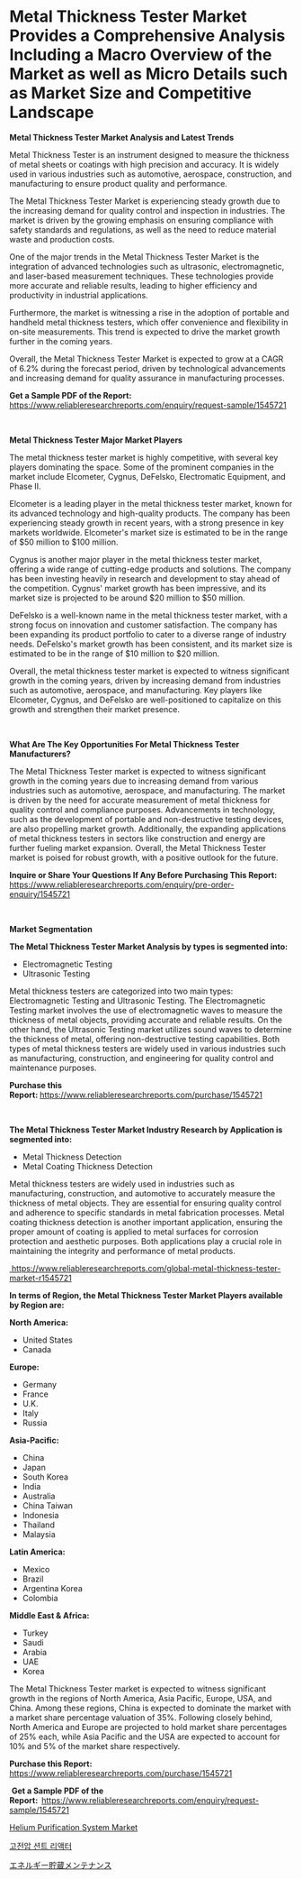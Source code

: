 <p><h1>Metal Thickness Tester Market Provides a Comprehensive Analysis Including a Macro Overview of the Market as well as Micro Details such as Market Size and Competitive Landscape</h1></p><p><strong>Metal Thickness Tester Market Analysis and Latest Trends</strong></p>
<p><p>Metal Thickness Tester is an instrument designed to measure the thickness of metal sheets or coatings with high precision and accuracy. It is widely used in various industries such as automotive, aerospace, construction, and manufacturing to ensure product quality and performance.</p><p>The Metal Thickness Tester Market is experiencing steady growth due to the increasing demand for quality control and inspection in industries. The market is driven by the growing emphasis on ensuring compliance with safety standards and regulations, as well as the need to reduce material waste and production costs.</p><p>One of the major trends in the Metal Thickness Tester Market is the integration of advanced technologies such as ultrasonic, electromagnetic, and laser-based measurement techniques. These technologies provide more accurate and reliable results, leading to higher efficiency and productivity in industrial applications.</p><p>Furthermore, the market is witnessing a rise in the adoption of portable and handheld metal thickness testers, which offer convenience and flexibility in on-site measurements. This trend is expected to drive the market growth further in the coming years.</p><p>Overall, the Metal Thickness Tester Market is expected to grow at a CAGR of 6.2% during the forecast period, driven by technological advancements and increasing demand for quality assurance in manufacturing processes.</p></p>
<p><strong>Get a Sample PDF of the Report:&nbsp;</strong> <a href="https://www.reliableresearchreports.com/enquiry/request-sample/1545721">https://www.reliableresearchreports.com/enquiry/request-sample/1545721</a></p>
<p>&nbsp;</p>
<p><strong>Metal Thickness Tester Major Market Players</strong></p>
<p><p>The metal thickness tester market is highly competitive, with several key players dominating the space. Some of the prominent companies in the market include Elcometer, Cygnus, DeFelsko, Electromatic Equipment, and Phase II.</p><p>Elcometer is a leading player in the metal thickness tester market, known for its advanced technology and high-quality products. The company has been experiencing steady growth in recent years, with a strong presence in key markets worldwide. Elcometer's market size is estimated to be in the range of $50 million to $100 million.</p><p>Cygnus is another major player in the metal thickness tester market, offering a wide range of cutting-edge products and solutions. The company has been investing heavily in research and development to stay ahead of the competition. Cygnus' market growth has been impressive, and its market size is projected to be around $20 million to $50 million.</p><p>DeFelsko is a well-known name in the metal thickness tester market, with a strong focus on innovation and customer satisfaction. The company has been expanding its product portfolio to cater to a diverse range of industry needs. DeFelsko's market growth has been consistent, and its market size is estimated to be in the range of $10 million to $20 million.</p><p>Overall, the metal thickness tester market is expected to witness significant growth in the coming years, driven by increasing demand from industries such as automotive, aerospace, and manufacturing. Key players like Elcometer, Cygnus, and DeFelsko are well-positioned to capitalize on this growth and strengthen their market presence.</p></p>
<p>&nbsp;</p>
<p><strong>What Are The Key Opportunities For Metal Thickness Tester Manufacturers?</strong></p>
<p><p>The Metal Thickness Tester market is expected to witness significant growth in the coming years due to increasing demand from various industries such as automotive, aerospace, and manufacturing. The market is driven by the need for accurate measurement of metal thickness for quality control and compliance purposes. Advancements in technology, such as the development of portable and non-destructive testing devices, are also propelling market growth. Additionally, the expanding applications of metal thickness testers in sectors like construction and energy are further fueling market expansion. Overall, the Metal Thickness Tester market is poised for robust growth, with a positive outlook for the future.</p></p>
<p><strong>Inquire or Share Your Questions If Any Before Purchasing This Report:</strong> <a href="https://www.reliableresearchreports.com/enquiry/pre-order-enquiry/1545721">https://www.reliableresearchreports.com/enquiry/pre-order-enquiry/1545721</a></p>
<p>&nbsp;</p>
<p><strong>Market Segmentation</strong></p>
<p><strong>The Metal Thickness Tester Market Analysis by types is segmented into:</strong></p>
<p><ul><li>Electromagnetic Testing</li><li>Ultrasonic Testing</li></ul></p>
<p><p>Metal thickness testers are categorized into two main types: Electromagnetic Testing and Ultrasonic Testing. The Electromagnetic Testing market involves the use of electromagnetic waves to measure the thickness of metal objects, providing accurate and reliable results. On the other hand, the Ultrasonic Testing market utilizes sound waves to determine the thickness of metal, offering non-destructive testing capabilities. Both types of metal thickness testers are widely used in various industries such as manufacturing, construction, and engineering for quality control and maintenance purposes.</p></p>
<p><strong>Purchase this Report:&nbsp;</strong><a href="https://www.reliableresearchreports.com/purchase/1545721">https://www.reliableresearchreports.com/purchase/1545721</a></p>
<p>&nbsp;</p>
<p><strong>The Metal Thickness Tester Market Industry Research by Application is segmented into:</strong></p>
<p><ul><li>Metal Thickness Detection</li><li>Metal Coating Thickness Detection</li></ul></p>
<p><p>Metal thickness testers are widely used in industries such as manufacturing, construction, and automotive to accurately measure the thickness of metal objects. They are essential for ensuring quality control and adherence to specific standards in metal fabrication processes. Metal coating thickness detection is another important application, ensuring the proper amount of coating is applied to metal surfaces for corrosion protection and aesthetic purposes. Both applications play a crucial role in maintaining the integrity and performance of metal products.</p></p>
<p><a href="https://www.reliableresearchreports.com/global-metal-thickness-tester-market-r1545721">&nbsp;https://www.reliableresearchreports.com/global-metal-thickness-tester-market-r1545721</a></p>
<p><strong>In terms of Region, the Metal Thickness Tester Market Players available by Region are:</strong></p>
<p>
    <p> <strong> North America: </strong>
        <ul>
            <li>United States</li>
            <li>Canada</li>
        </ul>
        </p> 
    <p> <strong> Europe: </strong>
        <ul>
            <li>Germany</li>
            <li>France</li>
            <li>U.K.</li>
            <li>Italy</li>
            <li>Russia</li>
        </ul>
        </p> 
    <p> <strong> Asia-Pacific: </strong>
        <ul>
            <li>China</li>
            <li>Japan</li>
            <li>South Korea</li>
            <li>India</li>
            <li>Australia</li>
            <li>China Taiwan</li>
            <li>Indonesia</li>
            <li>Thailand</li>
            <li>Malaysia</li>
        </ul>
        </p> 
    <p> <strong> Latin America: </strong>
        <ul>
            <li>Mexico</li>
            <li>Brazil</li>
            <li>Argentina Korea</li>
            <li>Colombia</li>
        </ul>
        </p> 
    <p> <strong> Middle East & Africa: </strong>
        <ul>
            <li>Turkey</li>
            <li>Saudi</li>
            <li>Arabia</li>
            <li>UAE</li>
            <li>Korea</li>
        </ul>
    </p>
    </p>
<p><p>The Metal Thickness Tester market is expected to witness significant growth in the regions of North America, Asia Pacific, Europe, USA, and China. Among these regions, China is expected to dominate the market with a market share percentage valuation of 35%. Following closely behind, North America and Europe are projected to hold market share percentages of 25% each, while Asia Pacific and the USA are expected to account for 10% and 5% of the market share respectively.</p></p>
<p><strong>Purchase this Report: </strong><a href="https://www.reliableresearchreports.com/purchase/1545721">https://www.reliableresearchreports.com/purchase/1545721</a></p>
<p>&nbsp;<strong>Get a Sample PDF of the Report:&nbsp;&nbsp;</strong><a href="https://www.reliableresearchreports.com/enquiry/request-sample/1545721">https://www.reliableresearchreports.com/enquiry/request-sample/1545721</a></p>
<p><strong></strong></p>
<p><p><a href="https://github.com/RichRobinson5/Market-Research-Report-List-4/blob/main/helium-purification-system-market.md">Helium Purification System Market</a></p><p><a href="https://github.com/sougarounis/Market-Research-Report-List-3/blob/main/863027925690.md">고전압 션트 리액터</a></p><p><a href="https://github.com/oqoeusbvpadwjs08/Market-Research-Report-List-1/blob/main/556477928351.md">エネルギー貯蔵メンテナンス</a></p></p>